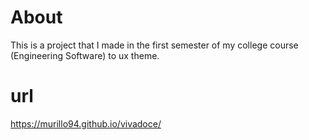 # About
This is a project that I made in the first semester of my 
college course (Engineering Software) to ux theme.

# url
https://murillo94.github.io/vivadoce/





